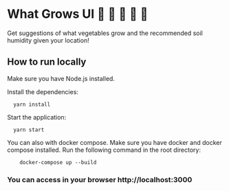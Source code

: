 # What Grows UI 🍊 🍋 🍠 🍅 🌽

Get suggestions of what vegetables grow and the recommended soil humidity given your location!

## How to run locally

Make sure you have Node.js installed.

Install the dependencies:

```
  yarn install
```

Start the application: 

```
  yarn start
```

You can also with docker compose. Make sure you have docker and docker compose installed.
Run the following command in the root directory:

```
    docker-compose up --build
```

### You can access in your browser http://localhost:3000